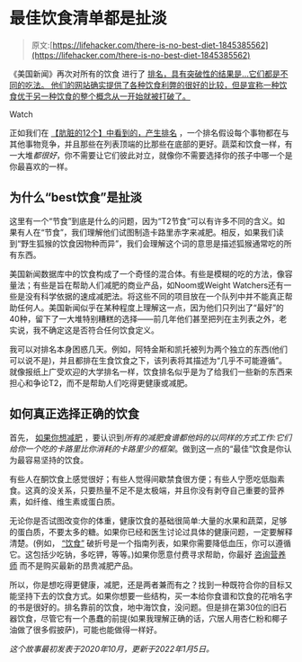 # 最佳饮食清单都是扯淡

> 原文:[https://lifehacker.com/there-is-no-best-diet-1845385562](https://lifehacker.com/there-is-no-best-diet-1845385562)

《美国新闻》再次对所有的饮食 进行了 [排名，具有突破性的结果是...它们都是不同的吃法。 他们的网站确实提供了各种饮食利弊的很好的比较，但是宣称一种饮食优于另一种饮食的整个概念从一开始就被打破了。](https://health.usnews.com/best-diet/best-diets-overall) 

Watch

正如我们在 [【肮脏的12个】中看到的，产生排名](https://lifehacker.com/why-you-shouldnt-buy-organic-based-on-the-dirty-dozen-1689190822) ，一个排名假设每个事物都在与其他事物竞争，并且那些在列表顶端的比那些在底部的更好。蔬菜和饮食一样，有一大堆*都很好*，你不需要让它们彼此对立，就像你不需要选择你的孩子中哪一个是你最喜欢的一样。

## 为什么“best饮食”是扯淡

这里有一个“节食”到底是什么的问题，因为“T2节食”可以有许多不同的含义。如果有人在“节食”，我们理解他们试图制造卡路里赤字来减肥。相反，如果我们读到“野生狐猴的饮食因物种而异”，我们会理解这个词的意思是描述狐猴通常吃的所有东西。

美国新闻数据库中的饮食构成了一个奇怪的混合体。有些是模糊的吃的方法，像容量法；有些是旨在帮助人们减肥的商业产品，如Noom或Weight Watchers还有一些是没有科学依据的速成减肥法。将这些不同的项目放在一个队列中并不能真正帮助任何人。美国新闻似乎在某种程度上理解这一点，因为他们只列出了“最好”的40种，留下了一大堆特别糟糕的选择——前几年他们甚至把列在主列表之外，老实说，我不确定这是否符合任何饮食定义。

我可以对排名本身困惑几天。例如，阿特金斯和凯托被列为两个独立的东西(他们可以说不是)，并且都排在生食饮食之下，该列表将其描述为“几乎不可能遵循”。就像报纸上广受欢迎的大学排名一样，饮食排名似乎是为了给我们一些新的东西来担心和争论T2，而不是帮助人们吃得更健康或减肥。

## 如何真正选择正确的饮食

首先， [如果你想减肥](https://lifehacker.com/how-to-lose-weight-without-buying-into-any-more-diet-bu-1847818364) ，要认识到*所有的减肥食谱都他妈的以同样的方式工作:它们给你一个吃的卡路里比你消耗的卡路里少的框架*。做到这一点的“最佳”饮食是你认为最容易坚持的饮食。

有些人在酮饮食上感觉很好；有些人觉得间歇禁食很方便；有些人宁愿吃低脂素食。这真的没关系，只要热量不足不是太极端，并且你没有剥夺自己重要的营养素，如纤维、维生素或蛋白质。

无论你是否试图改变你的体重，健康饮食的基础很简单:大量的水果和蔬菜，足够的蛋白质，不要太多的糖。如果你已经和医生讨论过具体的健康问题，一定要解释清楚。(例如， [“饮食”](https://www.mayoclinic.org/healthy-lifestyle/nutrition-and-healthy-eating/in-depth/dash-diet/art-20048456) 破折号是一个指南列表，如果你需要降低血压，你可以遵循它。这包括少吃钠，多吃钾，等等。)如果你愿意付费寻求帮助，你最好 [咨询营养师](https://www.eatright.org/find-an-expert) 而不是购买最新的昂贵减肥产品。

所以，你是想吃得更健康，减肥，还是两者兼而有之？找到一种既符合你的目标又能坚持下去的饮食方式。如果你想要一些结构，买一本给你食谱和饮食的花哨名字的书是很好的。排名靠前的饮食，地中海饮食，没问题。但是排在第30位的旧石器饮食，尽管它有一个愚蠢的前提(如果我理解正确的话，穴居人用杏仁粉和椰子油做了很多假披萨)，可能也能做得一样好。

*这个故事最初发表于2020年10月，更新于2022年1月5日。*